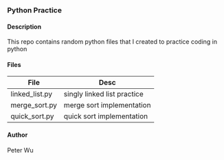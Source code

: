 ### Python Practice

#### Description
This repo contains random python files that I created to practice coding in python

#### Files
File | Desc
---|---
linked_list.py | singly linked list practice
merge_sort.py | merge sort implementation
quick_sort.py | quick sort implementation


#### Author
Peter Wu
